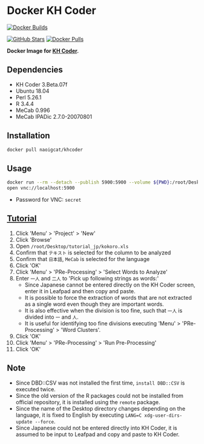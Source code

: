 # Docker KH Coder

[![Docker Builds](https://github.com/naoigcat/docker-khcoder/actions/workflows/push.yml/badge.svg)](https://github.com/naoigcat/docker-khcoder/actions/workflows/push.yml)

[![GitHub Stars](https://img.shields.io/github/stars/naoigcat/docker-khcoder.svg)](https://github.com/naoigcat/docker-khcoder/stargazers)
[![Docker Pulls](https://img.shields.io/docker/pulls/naoigcat/khcoder)](https://hub.docker.com/r/naoigcat/khcoder)

**Docker Image for [KH Coder](https://github.com/ko-ichi-h/khcoder).**

## Dependencies

-   KH Coder 3.Beta.07f
-   Ubuntu 18.04
-   Perl 5.26.1
-   R 3.4.4
-   MeCab 0.996
-   MeCab IPADic 2.7.0-20070801

## Installation

```sh
docker pull naoigcat/khcoder
```

## Usage

```sh
docker run --rm --detach --publish 5900:5900 --volume ${PWD}:/root/Desktop/work naoigcat/khcoder
open vnc://localhost:5900
```

-   Password for VNC: `secret`

## [Tutorial](http://khcoder.net/tutorial.html)

1.  Click 'Menu' > 'Project' > 'New'
1.  Click 'Browse'
1.  Open `/root/Desktop/tutorial_jp/kokoro.xls`
1.  Confirm that `テキスト` is selected for the column to be analyzed
1.  Confirm that `日本語`, `MeCab` is selected for the language
1.  Click 'OK'
1.  Click 'Menu' > 'PRe-Processing' > 'Select Words to Analyze'
1.  Enter `一人` and `二人` to 'Pick up following strings as words:'
    -   Since Japanese cannot be entered directly on the KH Coder screen, enter it in Leafpad and then copy and paste.
    -   It is possible to force the extraction of words that are not extracted as a single word even though they are important words.
    -   It is also effective when the division is too fine, such that `一人` is divided into `一` and `人`.
    -   It is useful for identifying too fine divisions executing 'Menu' > 'PRe-Processing' > 'Word Clusters'.
1.  Click 'OK'
1.  Click 'Menu' > 'PRe-Processing' > 'Run Pre-Processing'
1.  Click 'OK'

## Note

-   Since DBD::CSV was not installed the first time, `install DBD::CSV` is executed twice.
-   Since the old version of the R packages could not be installed from official repository, it is installed using the `remote` package.
-   Since the name of the Desktop directory changes depending on the language, it is fixed to English by executing `LANG=C xdg-user-dirs-update --force`.
-   Since Japanese could not be entered directly into KH Coder, it is assumed to be input to Leafpad and copy and paste to KH Coder.
